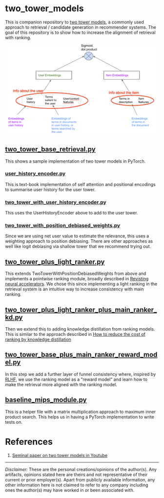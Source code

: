 # two_tower_models

This is companion repository to [two tower models](https://recsysml.substack.com/p/two-tower-models-for-retrieval-of), a commonly used approach to retrieval / candidate generation in recommender systems. The goal of this repository is to show how to increase the alignment of retrieval with ranking.

![two_tower_schematic](./images/two_tower_schematic.png)


## [two_tower_base_retrieval.py](./src/two_tower_base_retrieval.py)

This shows a sample implementation of two tower models in PyTorch.

### [user_history_encoder.py](./src/user_history_encoder.py)

This is text-book implementation of self attention and positional encodings to summarise user history for the user tower.

### [two_tower_with_user_history_encoder.py](./src/two_tower_with_user_history_encoder.py)

This uses the UserHistoryEncoder above to add to the user tower.

### [two_tower_with_position_debiased_weights.py](./src/two_tower_with_position_debiased_weights.py)

Since we are using net user value to estimate the relevance, this uses a weighting approach to 
position debiasing. There are other approaches as well like logit debiasing via shallow tower
that we recommend trying out.

## [two_tower_plus_light_ranker.py](./src/two_tower_plus_light_ranker.py)

This extends TwoTowerWithPositionDebiasedWeights from above and implements a pointwise ranking module,
broadly described in [Revisting neural accelerators](https://arxiv.org/abs/2306.04039).
We chose this since implementing a light ranking in the retrieval system is an intuitive way to
increase consistency with main ranking.

## [two_tower_plus_light_ranker_plus_main_ranker_kd.py](./src/two_tower_plus_light_ranker_plus_main_ranker_kd.py)

Then we extend this to adding knowledge distillation from ranking models. This is similar 
to the approach described in [How to reduce the cost of ranking by knowledge distillation](https://recsysml.substack.com/p/how-to-reduce-cost-of-ranking-by)

## [two_tower_base_plus_main_ranker_reward_model.py](./src/two_tower_base_plus_main_ranker_reward_model.py)

In this step we add a further layer of funnel consistency where, inspired by
[RLHF](https://arxiv.org/abs/1909.08593), we use the ranking model as a "reward model"
and learn how to make the retrieval more aligned with the ranking model.

## [baseline_mips_module.py](./src/baseline_mips_module.py)

This is a helper file with a matrix multiplication approach to maximum inner product search.
This helps us in having a PyTorch implementation to write tests on.

# References
1. [Seminal paper on two tower models in Youtube](https://static.googleusercontent.com/media/research.google.com/en//pubs/archive/45530.pdf)

------

_Disclaimer:_ These are the personal creations/opinions of the author(s). Any artifacts, opinions stated here are theirs and not representative of their current or prior employer(s). Apart from publicly available information, any other information here is not claimed to refer to any company including ones the author(s) may have worked in or been associated with.
